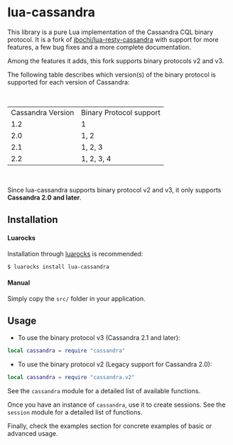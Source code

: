 # lua-cassandra

This library is a pure Lua implementation of the Cassandra CQL binary protocol. It is a fork of [jbochi/lua-resty-cassandra][lua-resty-cassandra] with support for more features, a few bug fixes and a more complete documentation.

Among the features it adds, this fork supports binary protocols v2 and v3.

The following table describes which version(s) of the binary protocol is supported for each version of Cassandra:

<br />
<table class="module_list">
  <tr><td>Cassandra Version</td><td>Binary Protocol support</td></tr>
  <tr><td>1.2</td><td>1</td></tr>
  <tr><td>2.0</td><td>1, 2</td></tr>
  <tr><td>2.1</td><td>1, 2, 3</td></tr>
  <tr><td>2.2</td><td>1, 2, 3, 4</td></tr>
</table>
<br />

Since lua-cassandra supports binary protocol v2 and v3, it only supports **Cassandra 2.0 and later**.

## Installation

#### Luarocks

Installation through [luarocks][luarocks-url] is recommended:

```bash
$ luarocks install lua-cassandra
```

#### Manual

Simply copy the `src/` folder in your application.

## Usage

- To use the binary protocol v3 (Cassandra 2.1 and later):

```lua
local cassandra = require "cassandra"
```

- To use the binary protocol v2 (Legacy support for Cassandra 2.0):

```lua
local cassandra = require "cassandra.v2"
```

See the `cassandra` module for a detailed list of available functions.

Once you have an instance of `cassandra`, use it to create sessions. See the `session` module for a detailed list of functions.

Finally, check the examples section for concrete examples of basic or advanced usage.

[luarocks-url]: https://luarocks.org
[lua-resty-cassandra]: https://github.com/jbochi/lua-resty-cassandra
